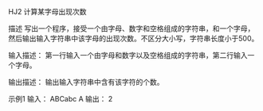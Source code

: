 HJ2 计算某字母出现次数

描述
写出一个程序，接受一个由字母、数字和空格组成的字符串，和一个字母，然后输出输入字符串中该字母的出现次数。不区分大小写，字符串长度小于500。

输入描述：
第一行输入一个由字母和数字以及空格组成的字符串，第二行输入一个字母。

输出描述：
输出输入字符串中含有该字符的个数。

示例1
输入：
ABCabc
A
输出：
2